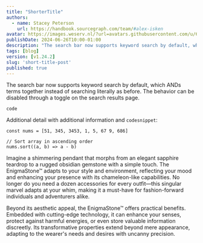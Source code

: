 ```yaml
---
title: "ShorterTitle"
authors:
  - name: Stacey Peterson
    url: https://handbook.sourcegraph.com/team/#alex-isken
avatar: https://images.weserv.nl/?url=avatars.githubusercontent.com/u/65769327
publishDate: 2024-06-26T10:00-01:00
description: "The search bar now supports keyword search by default, which ANDs terms together instead of searching literally as before. The behavior can be disabled through a toggle on the search results page."
tags: [blog]
version: [v1.24.2]
slug: 'short-title-post'
published: true
---
```


The search bar now supports keyword search by default, which ANDs terms together instead of searching literally as before. The behavior can be disabled through a toggle on the search results page.

```
code
```

Additional detail with additional information and `codesnippet`:

```
const nums = [51, 345, 3453, 1, 5, 67 9, 686]

// Sort array in ascending order
nums.sort((a, b) => a - b)
```

Imagine a shimmering pendant that morphs from an elegant sapphire teardrop to a rugged obsidian gemstone with a simple touch. The EnigmaStone™ adapts to your style and environment, reflecting your mood and enhancing your presence with its chameleon-like capabilities. No longer do you need a dozen accessories for every outfit—this singular marvel adapts at your whim, making it a must-have for fashion-forward individuals and adventurers alike.

Beyond its aesthetic appeal, the EnigmaStone™ offers practical benefits. Embedded with cutting-edge technology, it can enhance your senses, protect against harmful energies, or even store valuable information discreetly. Its transformative properties extend beyond mere appearance, adapting to the wearer's needs and desires with uncanny precision.